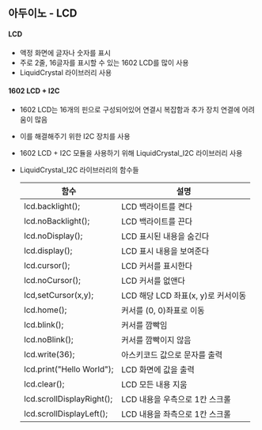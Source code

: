 ## 아두이노 - LCD

#### LCD

- 액정 화면에 글자나 숫자를 표시
- 주로 2줄, 16글자를 표시할 수 있는 1602 LCD를 많이 사용
- LiquidCrystal 라이브러리 사용



#### 1602 LCD + I2C

- 1602 LCD는 16개의 핀으로 구성되어있어 연결시 복잡함과 추가 장치 연결에 어려움이 많음

- 이를 해결해주기 위한 I2C 장치를 사용

- 1602 LCD + I2C 모듈을 사용하기 위해 LiquidCrystal_I2C 라이브러리 사용

- LiquidCrystal_I2C 라이브러리의 함수들

  | 함수                      | 설명                               |
  | ------------------------- | ---------------------------------- |
  | lcd.backlight();          | LCD 백라이트를 켠다                |
  | lcd.noBacklight();        | LCD 백라이트를 끈다                |
  | lcd.noDisplay();          | LCD 표시된 내용을 숨긴다           |
  | lcd.display();            | LCD 표시 내용을 보여준다           |
  | lcd.cursor();             | LCD 커서를 표시한다                |
  | lcd.noCursor();           | LCD 커서를 없앤다                  |
  | lcd,setCursor(x,y);       | LCD 해당 LCD 좌표(x, y)로 커서이동 |
  | lcd.home();               | 커서를 (0, 0)좌표로 이동           |
  | lcd.blink();              | 커서를 깜빡임                      |
  | lcd.noBlink();            | 커서를 깜빡이지 않음               |
  | lcd.write(36);            | 아스키코드 값으로 문자를 출력      |
  | lcd.print("Hello World"); | LCD 화면에 값을 출력               |
  | lcd.clear();              | LCD 모든 내용 지움                 |
  | lcd.scrollDisplayRight(); | LCD 내용을 우측으로 1칸 스크롤     |
  | lcd.scrollDisplayLeft();  | LCD 내용을 좌측으로 1칸 스크롤     |

